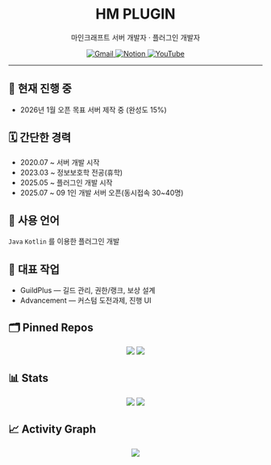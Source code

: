 <h1 align="center">HM PLUGIN</h1>
<p align="center">마인크래프트 서버 개발자 · 플러그인 개발자</p>

<div align="center">
  <a href="mailto:haemin.kim52@gmail.com">
    <img alt="Gmail" src="https://img.shields.io/badge/Gmail-d14836?style=for-the-badge&logo=Gmail&logoColor=white" />
  </a>
  <a href="https://haemin1.notion.site/27e87de6a481803cba6cefc0291f0306?v=28187de6a481808d9f16000c0b8705df">
    <img alt="Notion" src="https://img.shields.io/badge/Notion-000000?style=for-the-badge&logo=Notion&logoColor=white" />
  </a>
  <a href="https://www.youtube.com/channel/UCAtXOzY2Jnh7RYYD1D6FVZg">
    <img alt="YouTube" src="https://img.shields.io/badge/YouTube-FF0000?style=for-the-badge&logo=YouTube&logoColor=white" />
  </a>
</div>

---

## 🚧 현재 진행 중
- 2026년 1월 오픈 목표 서버 제작 중 (완성도 15%)

## 🗓 간단한 경력
- 2020.07 ~ 서버 개발 시작  
- 2023.03 ~ 정보보호학 전공(휴학)  
- 2025.05 ~ 플러그인 개발 시작  
- 2025.07 ~ 09 1인 개발 서버 오픈(동시접속 30~40명)

## 🧰 사용 언어
`Java` `Kotlin` 를 이용한 플러그인 개발

## 🧩 대표 작업
- GuildPlus — 길드 관리, 권한/랭크, 보상 설계
- Advancement — 커스텀 도전과제, 진행 UI

## 🗂️ Pinned Repos
<div align="center">
  <a href="https://github.com/haemin0113/GuildPlus"><img src="https://github-readme-stats.vercel.app/api/pin/?username=haemin0113&repo=GuildPlus&show_owner=true" /></a>
  <a href="https://github.com/haemin0113/Advancement"><img src="https://github-readme-stats.vercel.app/api/pin/?username=haemin0113&repo=Advancement&show_owner=true" /></a>
</div>

## 📊 Stats
<div align="center">
  <img src="https://streak-stats.demolab.com?user=haemin0113" />
  <img src="https://github-readme-stats.vercel.app/api/top-langs/?username=haemin0113&layout=compact" />
</div>

## 📈 Activity Graph
<div align="center">
  <img src="https://github-readme-activity-graph.vercel.app/graph?username=haemin0113&hide_border=true&radius=8" />
</div>
